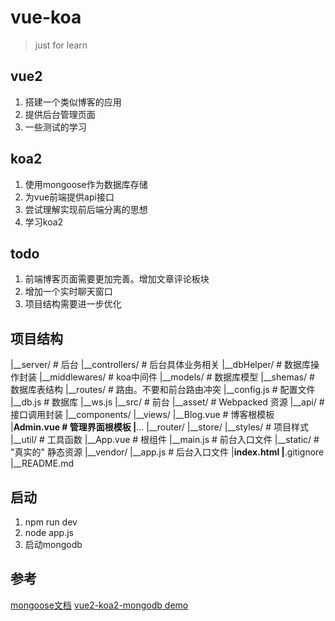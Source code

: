 # vue-koa

> just for learn

## vue2

1. 搭建一个类似博客的应用
2. 提供后台管理页面
3. 一些测试的学习

## koa2

1. 使用mongoose作为数据库存储
2. 为vue前端提供api接口
3. 尝试理解实现前后端分离的思想
4. 学习koa2

## todo

1. 前端博客页面需要更加完善。增加文章评论板块
2. 增加一个实时聊天窗口
3. 项目结构需要进一步优化

## 项目结构

|__server/            # 后台
    |__controllers/   # 后台具体业务相关
    |__dbHelper/      # 数据库操作封装
    |__middlewares/   # koa中间件
    |__models/        # 数据库模型
    |__shemas/        # 数据库表结构
    |__routes/        # 路由。不要和前台路由冲突
    |__config.js      # 配置文件
    |__db.js          # 数据库
    |__ws.js
|__src/               # 前台
    |__asset/         # Webpacked 资源
    |__api/           # 接口调用封装
    |__components/
    |__views/
        |__Blog.vue   # 博客根模板
        |__Admin.vue  # 管理界面根模板
        |__...
    |__router/
    |__store/
    |__styles/        # 项目样式
    |__util/          # 工具函数
    |__App.vue        # 根组件
    |__main.js        # 前台入口文件
|__static/            # "真实的" 静态资源
    |__vendor/
|__app.js             # 后台入口文件
|__index.html
|__.gitignore
|__README.md

## 启动

1. npm run dev
2. node app.js
3. 启动mongodb

## 参考

[mongoose文档](http://mongoosejs.com/docs/connections.html)
[vue2-koa2-mongodb demo](https://juejin.im/post/58f99b3cac502e006395e6e7)
